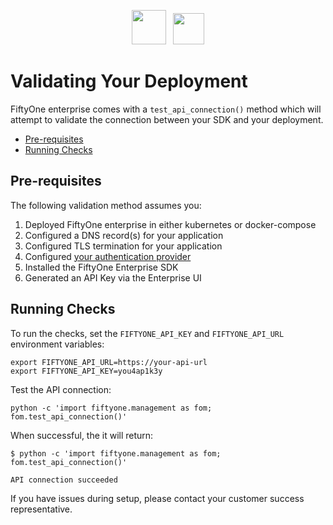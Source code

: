 <!-- markdownlint-disable no-inline-html line-length no-alt-text -->
<!-- markdownlint-disable-next-line first-line-heading -->
<div align="center">
<p align="center">

<img src="https://user-images.githubusercontent.com/25985824/106288517-2422e000-6216-11eb-871d-26ad2e7b1e59.png" height="55px"> &nbsp;
<img src="https://user-images.githubusercontent.com/25985824/106288518-24bb7680-6216-11eb-8f10-60052c519586.png" height="50px">

</p>
</div>
<!-- markdownlint-enable no-inline-html line-length no-alt-text -->

# Validating Your Deployment

FiftyOne enterprise comes with a `test_api_connection()` method which will
attempt to validate the connection between your SDK and your deployment.

<!-- toc -->

- [Pre-requisites](#pre-requisites)
- [Running Checks](#running-checks)

<!-- tocstop -->

## Pre-requisites

The following validation method assumes you:

1. Deployed FiftyOne enterprise in either kubernetes or
   docker-compose
1. Configured a DNS record(s) for your application
1. Configured TLS termination for your application
1. Configured
   [your authentication provider](https://docs.voxel51.com/teams/pluggable_auth.html)
1. Installed the FiftyOne Enterprise SDK
1. Generated an API Key via the Enterprise UI

## Running Checks

To run the checks, set the `FIFTYONE_API_KEY` and `FIFTYONE_API_URL`
environment variables:

```shell
export FIFTYONE_API_URL=https://your-api-url
export FIFTYONE_API_KEY=you4ap1k3y
```

Test the API connection:

```shell
python -c 'import fiftyone.management as fom; fom.test_api_connection()'
```

When successful, the it will return:

```shell
$ python -c 'import fiftyone.management as fom; fom.test_api_connection()'

API connection succeeded
```

If you have issues during setup, please contact your customer success representative.

